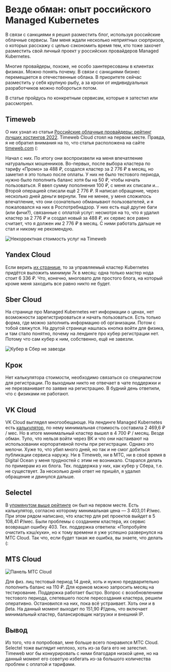 # Везде обман: опыт российского Managed Kubernetes

В связи с санкциями я решил разместить блог, используя российские облачные сервисы. Там меня ждали несколько неприятных сюрпризов, о которых расскажу с целью сэкономить время тем, кто тоже захочет разместить свой личный проект у российских провайдеров Managed Kubernetes.

Многие провайдеры, похоже, не особо заинтересованы в клиентах физиках. Можно понять почему. В связи с санкциями бизнес перемещается в отечественные облака. В приоритете сейчас разместить у себя крупную рыбу, а за крохи от индивидуальных разработчиков можно побороться потом.

В статье пройдусь по конкретным сервисам, которые я затестил или рассмотрел.

## Timeweb

О них узнал из статьи [Российские облачные провайдеры: рейтинг лучших хостингов 2022](https://timeweb.com/ru/community/articles/rossiyskie-oblachnye-provaydery-reyting-luchshih-hostingov-2022). Timeweb Cloud стоял на первом месте. Правда, я не обратил внимания на то, что статья расположена на сайте [timeweb.com](https://timeweb.com/) (:

Начал с них. По итогу они воспроизвели на меня впечатление натуральных мошенников. Во-первых, после выбора кластера по тарифу «Промо» за 488 ₽, создался кластер за 2 776 ₽ в месяц, но заметил я это только после оплаты. У них не было тестового периода, нужно было пополнить баланс хотя бы на 50 ₽, чтобы начать пользоваться. Я ввел сумму пополнения 100 ₽, с меня их списали и… Второй операцией списали ещё 2 776 ₽. Я написал обращение, через несколько дней деньги вернули. Тем не менее, у меня сложилось впечатление, что они сознательно обманывают пользователей, и я пожаловался на них в Роспотребнадзор. У них есть ещё другие баги (или фичи?), связанные с оплатой услуг: несмотря на то, что я удалил кластер за 2 776 ₽ и создал новый за 488 ₽, их сервис все равно считает, что я должен им 2 776 ₽ в месяц. С ними работать дальше не стал и никому не рекомендую.

![Некорректная стоимость услуг на Timeweb](/assets/images/timeweb.png)

## Yandex Cloud

Если верить [их странице](https://cloud.yandex.ru/docs/managed-kubernetes/pricing), то за управляемый кластер Kubernetes придётся выложить минимум 7к в месяц: одна только мастер нода стоит 6 336 ₽. Что, конечно, многовато для простого блога, на который кроме меня заходить все равно никто не будет.

## Sber Cloud

На странице про Managed Kubernetes нет информации о ценах, нет возможности зарегистрироваться и начать пользоваться. Есть только форма, где можно заполнить информацию об организации. Потом с тобой свяжутся. На другой странице нашлась кнопка войти для физика, и там стало понятно, почему на лендинге про кубер регистрации нет. Потому что сам кубер к ним, собственно, ещё не завезли.

![Кубер в Сбер не завезди](/assets/images/sber.png)

## Крок

Нет калькулятора стоимости, необходимо связаться со специалистом для регистрации. По выходным никто не отвечает в чате поддержки и не перезванивает по заявке на регистрацию. В будний день ответили, что с физиками не работают.

## VK Cloud

VK Cloud выглядел многообещающе. На лендинге Managed Kubernetes есть [калькулятор](https://mcs.mail.ru/containers/), по нему минимальная стоимость составила 2 469,6 ₽ / мес. Но в итоге минимальный кластер вышел в 4 700 ₽ / месяц. Везде обман. Тупо, что нельзя войти через ВК и что они настаивают на использовании корпоративной почты при регистрации. Однако это мелочи. Хуже то, что убил много дней, но так и не смог добиться публикации сервиса наружу. Ни в Timeweb, ни в МТС, ни в своё время в Digital Ocean у меня трудностей с этим не возникало. Старался делать по примерам из их блога. Тех. поддержка у них, как кубер у Сбера, т.е. не существует. За несколько дней ответ не пришёл, я удалил обращение и двинулся дальше.

## Selectel

В [упомянутом выше рейтинге](https://market.cnews.ru/research/kubernetes_2021/table?ysclid=l9n2nch08e834405961) он был на первом месте. Есть калькулятор, согласно которому минимальная цена — 3 403,01 ₽/мес. При этом рядом написано, что кластер для pet проектов выйдет в 5 108,41 ₽/мес. Были проблемы с созданием кластера, их сервис возвращал ошибку 403. Тех. поддержка ответила: «Попробуйте очистить кэш/куки», но к тому времени я уже успешно развернулся на МТС Cloud. Так что, если будет такая же ошибка, вы знаете, что делать (:

## MTS Cloud

![Панель МТС Cloud](/assets/images/mts.png)

Для физ. лиц тестовый период 14 дней, хоть и нужно предварительно пополнить баланс на 110 ₽. Для юриков можно запросить месяц на тестирование. Поддержка работает быстро. Вопрос с возобновлением тестового периода, слетевшего после пересоздания кластера, решили оперативно. Остановился на них, пока всё устраивает. Хоть они и в βeta. На данный момент выходит по 151,90 ₽/день, что включает минимальный кластер, балансировщик нагрузки и внешний IP.

## Вывод

Из того, что я попробовал, мне больше всего понравился МТС Cloud. Selectel тоже выглядит неплохо, хоть из-за бага его не затестил. Timeweb мог бы конкурировать с ними благодаря низкой цене, но на данный момент его советую избегать из-за большого количества проблем с оплатой и тарифами.
